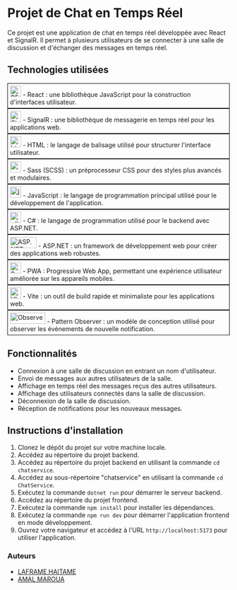 # Projet de Chat en Temps Réel

Ce projet est une application de chat en temps réel développée avec React et SignalR. Il permet à plusieurs utilisateurs de se connecter à une salle de discussion et d'échanger des messages en temps réel.

## Technologies utilisées

<div style="border: 1px solid black; padding: 5px; display: inline-block;">
  <img src="https://upload.wikimedia.org/wikipedia/commons/thumb/a/a7/React-icon.svg/768px-React-icon.svg.png" alt="REACT" width="25" height="25">
- React : une bibliothèque JavaScript pour la construction d'interfaces utilisateur.

</div>
<div style="border: 1px solid black; padding: 5px; display: inline-block;">
  <img src="https://www.brainbeast.best/wp-content/uploads/2021/12/signalr.png" alt="SignalR" width="25" height="25">
  - SignalR : une bibliothèque de messagerie en temps réel pour les applications web.

</div>
<div style="border: 1px solid black; padding: 5px; display: inline-block;">
  <img src="https://upload.wikimedia.org/wikipedia/commons/thumb/6/61/HTML5_logo_and_wordmark.svg/640px-HTML5_logo_and_wordmark.svg.png" alt="html" width="25" height="25">
- HTML : le langage de balisage utilisé pour structurer l'interface utilisateur.
</div>
<div style="border: 1px solid black; padding: 5px; display: inline-block;">
  <img src="https://sass-lang.com/assets/img/styleguide/seal-color-aef0354c.png" alt="sass" width="25" height="25">
  - Sass (SCSS) : un préprocesseur CSS pour des styles plus avancés et modulaires.

</div>
<div style="border: 1px solid black; padding: 5px; display: inline-block;">
  <img src="https://upload.wikimedia.org/wikipedia/commons/6/6a/JavaScript-logo.png" alt="js" width="25" height="25">
  - JavaScript : le langage de programmation principal utilisé pour le développement de l'application.

</div>


<div style="border: 1px solid black; padding: 5px; display: inline-block;">
  <img src="https://upload.wikimedia.org/wikipedia/commons/thumb/b/bd/Logo_C_sharp.svg/1200px-Logo_C_sharp.svg.png" alt="c#" width="25" height="25">
  - C# : le langage de programmation utilisé pour le backend avec ASP.NET.

</div>
<div style="border: 1px solid black; padding: 5px; display: inline-block;">
  <img src="https://msatechnosoft.in/blog/wp-content/uploads/2018/09/asp.net-logo-MSA-Technosoft.png" alt="ASP.NET" width="60" height="25">
- ASP.NET : un framework de développement web pour créer des applications web robustes.
  
</div>


<div style="border: 1px solid black; padding: 5px; display: inline-block;">
  <img src="https://user-images.githubusercontent.com/3104648/28351989-7f68389e-6c4b-11e7-9bf2-e9fcd4977e7a.png" alt="PWA" width="25" height="25">
  - PWA : Progressive Web App, permettant une expérience utilisateur améliorée sur les appareils mobiles.

</div>

<div style="border: 1px solid black; padding: 5px; display: inline-block;">
  <img src="https://upload.wikimedia.org/wikipedia/commons/thumb/f/f1/Vitejs-logo.svg/1039px-Vitejs-logo.svg.png" alt="VITE" width="25" height="25">
  - Vite : un outil de build rapide et minimaliste pour les applications web.

</div>


<div style="border: 1px solid black; padding: 5px; display: inline-block;">
  <img src="https://patternobserver.com/wp-content/uploads/2018/03/PO_Logo2-e1520272388725.png" alt="Observer" width="80" height="25">
  - Pattern Observer : un modèle de conception utilisé pour observer les événements de nouvelle notification.

</div>



<!--
- SignalR : une bibliothèque de messagerie en temps réel pour les applications web.
- HTML : le langage de balisage utilisé pour structurer l'interface utilisateur.
- Sass (SCSS) : un préprocesseur CSS pour des styles plus avancés et modulaires.
- JavaScript : le langage de programmation principal utilisé pour le développement de l'application.
- C# : le langage de programmation utilisé pour le backend avec ASP.NET.
- ASP.NET : un framework de développement web pour créer des applications web robustes.
- PWA : Progressive Web App, permettant une expérience utilisateur améliorée sur les appareils mobiles.
- Vite : un outil de build rapide et minimaliste pour les applications web.
- Pattern Observer : un modèle de conception utilisé pour observer les événements de nouvelle notification.
-->

## Fonctionnalités

- Connexion à une salle de discussion en entrant un nom d'utilisateur.
- Envoi de messages aux autres utilisateurs de la salle.
- Affichage en temps réel des messages reçus des autres utilisateurs.
- Affichage des utilisateurs connectés dans la salle de discussion.
- Déconnexion de la salle de discussion.
- Réception de notifications pour les nouveaux messages.

## Instructions d'installation

1. Clonez le dépôt du projet sur votre machine locale.
2. Accédez au répertoire du projet backend.
3. Accédez au répertoire du projet backend en utilisant la commande `cd chatservice`.
4. Accédez au sous-répertoire "chatservice" en utilisant la commande `cd ChatService`.
5. Exécutez la commande `dotnet run` pour démarrer le serveur backend.
6. Accédez au répertoire du projet frontend.
7. Exécutez la commande `npm install` pour installer les dépendances.
8. Exécutez la commande `npm run dev` pour démarrer l'application frontend en mode développement.
9. Ouvrez votre navigateur et accédez à l'URL `http://localhost:5173` pour utiliser l'application.



### Auteurs

- [LAFRAME HAITAME](https://github.com/HAITAME)
- [AMAL MAROUA](https://github.com/marua15)

